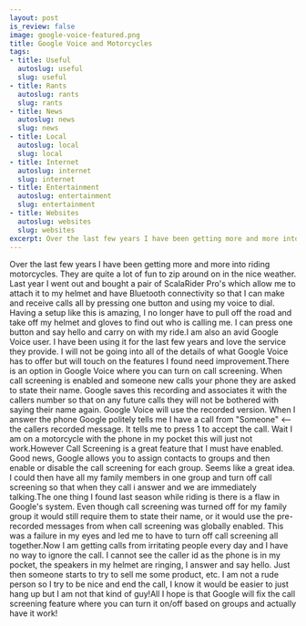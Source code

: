```yaml
--- 
layout: post
is_review: false
image: google-voice-featured.png
title: Google Voice and Motorcycles
tags: 
- title: Useful
  autoslug: useful
  slug: useful
- title: Rants
  autoslug: rants
  slug: rants
- title: News
  autoslug: news
  slug: news
- title: Local
  autoslug: local
  slug: local
- title: Internet
  autoslug: internet
  slug: internet
- title: Entertainment
  autoslug: entertainment
  slug: entertainment
- title: Websites
  autoslug: websites
  slug: websites
excerpt: Over the last few years I have been getting more and more into riding motorcycles.  They are quite a lot of fun to zip around on in the nice weather.  Last year I went out and bought a pair of ScalaRider Pro's which allow me to attach it to my helmet and have Bluetooth connectivity so that I can make and receive calls all by pressing one button and using my voice to dial.  Having a setup like this is amazing, I no longer have to pull off the road and take off my helmet and gloves to find out who is calling me.  I can press one button and say hello and carry on with my ride.
---
```

Over the last few years I have been getting more and more into riding motorcycles.  They are quite a lot of fun to zip around on in the nice weather.  Last year I went out and bought a pair of ScalaRider Pro's which allow me to attach it to my helmet and have Bluetooth connectivity so that I can make and receive calls all by pressing one button and using my voice to dial.  Having a setup like this is amazing, I no longer have to pull off the road and take off my helmet and gloves to find out who is calling me.  I can press one button and say hello and carry on with my ride.I am also an avid Google Voice user.  I have been using it for the last few years and love the service they provide.  I will not be going into all of the details of what Google Voice has to offer but will touch on the features I found need improvement.<!--more-->There is an option in Google Voice where you can turn on call screening.  When call screening is enabled and someone new calls your phone they are asked to state their name.  Google saves this recording and associates it with the callers number so that on any future calls they will not be bothered with saying their name again.  Google Voice will use the recorded version.  When I answer the phone Google politely tells me I have a call from "Someone" <-- the callers recorded message.  It tells me to press 1 to accept the call.  Wait I am on a motorcycle with the phone in my pocket this will just not work.However Call Screening is a great feature that I must have enabled.  Good news, Google allows you to assign contacts to groups and then enable or disable the call screening for each group.  Seems like a great idea. I could then have all my family members in one group and turn off call screening so that when they call i answer and we are immediately talking.The one thing I found last season while riding is there is a flaw in Google's system.  Even though call screening was turned off for my family group it would still require them to state their name, or it would use the pre-recorded messages from when call screening was globally enabled.  This was a failure in my eyes and led me to have to turn off call screening all together.Now I am getting calls from irritating people every day and I have no way to ignore the call.  I cannot see the caller id as the phone is in my pocket, the speakers in my helmet are ringing, I answer and say hello.  Just then someone starts to try to sell me some product, etc.  I am not a rude person so I try to be nice and end the call, I know it would be easier to just hang up but I am not that kind of guy!All I hope is that Google will fix the call screening feature where you can turn it on/off based on groups and actually have it work!
